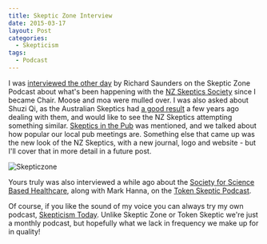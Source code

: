 ```yaml
---
title: Skeptic Zone Interview
date: 2015-03-17
layout: Post
categories:
  - Skepticism
tags:
  - Podcast
---
```


I was [interviewed the other day](http://skepticzone.libsyn.com/the-skeptic-zone-334-11mar2015) by Richard Saunders on the Skeptic Zone Podcast about what's been happening with the [NZ Skeptics Society](http://skeptics.nz/) since I became Chair. Moose and moa were mulled over. I was also asked about Shuzi Qi, as the Australian Skeptics had [a good result](http://www.skeptics.com.au/latest/news/if-you-knew-shuzi/) a few years ago dealing with them, and would like to see the NZ Skeptics attempting something similar. [Skeptics in the Pub](http://skepticsinthepub.net.nz/) was mentioned, and we talked about how popular our local pub meetings are. Something else that came up was the new look of the NZ Skeptics, with a new journal, logo and website - but I'll cover that in more detail in a future post.

<!-- more -->

![Skepticzone](http://blogs.discovermagazine.com/badastronomy/files/2010/09/skepticzone_logo.jpg)

Yours truly was also interviewed a while ago about the [Society for Science Based Healthcare](http://sbh.nz/), along with Mark Hanna, on the [Token Skeptic Podcast](http://tokenskeptic.org/2014/09/16/episode-one-hundred-and-eighty-seven-on-the-society-for-science-based-healthcare/).

Of course, if you like the sound of my voice you can always try my own podcast, [Skepticism Today](http://skepticism.today/). Unlike Skeptic Zone or Token Skeptic we're just a monthly podcast, but hopefully what we lack in frequency we make up for in quality!
